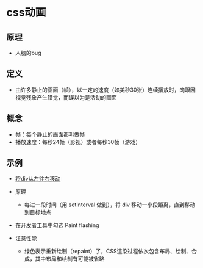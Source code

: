 # css动画

## 原理

* 人脑的bug

## 定义

* 由许多静止的画面（帧），以一定的速度（如美秒30张）连续播放时，肉眼因视觉残象产生错觉，而误以为是活动的画面

## 概念

* 帧：每个静止的画面都叫做帧
* 播放速度：每秒24帧（影视）或者每秒30帧（游戏）

## 示例

* [将div从左往右移动](https://clouddawn.github.io/blog//md/demo/animation/demo-1/index.html)
* 原理
  * 每过一段时间（用 setInterval 做到），将 div 移动一小段距离，直到移动到目标地点

* 在开发者工具中勾选 Paint flashing 

* 注意性能

  * 绿色表示重新绘制（repaint）了，CSS渲染过程依次包含布局、绘制、合成，其中布局和绘制有可能被省略

  